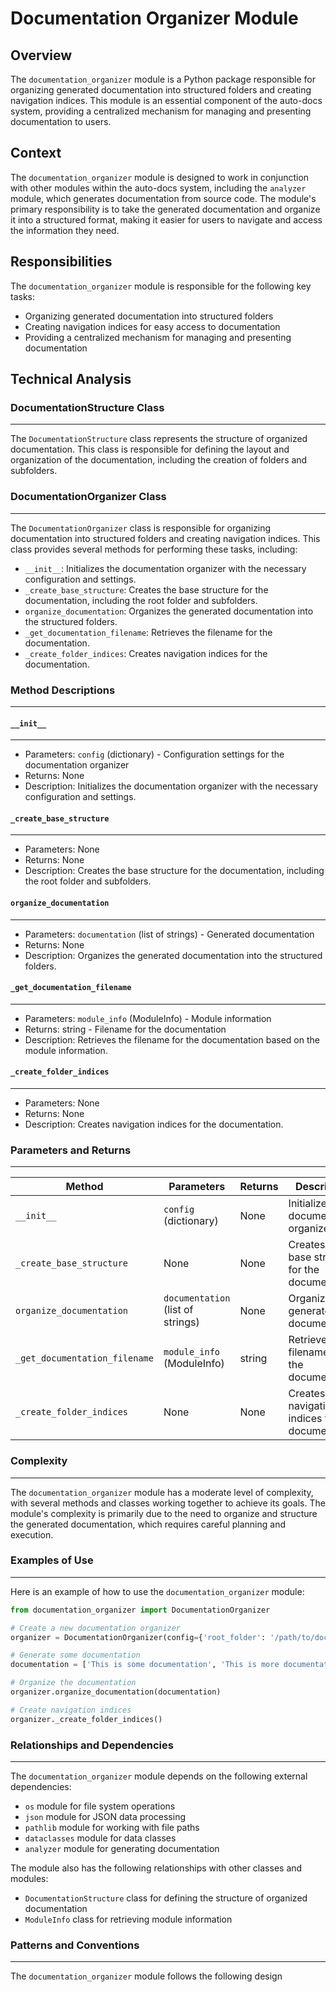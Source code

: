**Documentation Organizer Module**
================================

**Overview**
------------

The `documentation_organizer` module is a Python package responsible for organizing generated documentation into structured folders and creating navigation indices. This module is an essential component of the auto-docs system, providing a centralized mechanism for managing and presenting documentation to users.

**Context**
----------

The `documentation_organizer` module is designed to work in conjunction with other modules within the auto-docs system, including the `analyzer` module, which generates documentation from source code. The module's primary responsibility is to take the generated documentation and organize it into a structured format, making it easier for users to navigate and access the information they need.

**Responsibilities**
-------------------

The `documentation_organizer` module is responsible for the following key tasks:

* Organizing generated documentation into structured folders
* Creating navigation indices for easy access to documentation
* Providing a centralized mechanism for managing and presenting documentation

**Technical Analysis**
--------------------

### DocumentationStructure Class
--------------------------------

The `DocumentationStructure` class represents the structure of organized documentation. This class is responsible for defining the layout and organization of the documentation, including the creation of folders and subfolders.

### DocumentationOrganizer Class
--------------------------------

The `DocumentationOrganizer` class is responsible for organizing documentation into structured folders and creating navigation indices. This class provides several methods for performing these tasks, including:

* `__init__`: Initializes the documentation organizer with the necessary configuration and settings.
* `_create_base_structure`: Creates the base structure for the documentation, including the root folder and subfolders.
* `organize_documentation`: Organizes the generated documentation into the structured folders.
* `_get_documentation_filename`: Retrieves the filename for the documentation.
* `_create_folder_indices`: Creates navigation indices for the documentation.

### Method Descriptions
-------------------------

#### `__init__`
----------------

* Parameters: `config` (dictionary) - Configuration settings for the documentation organizer
* Returns: None
* Description: Initializes the documentation organizer with the necessary configuration and settings.

#### `_create_base_structure`
-----------------------------

* Parameters: None
* Returns: None
* Description: Creates the base structure for the documentation, including the root folder and subfolders.

#### `organize_documentation`
---------------------------

* Parameters: `documentation` (list of strings) - Generated documentation
* Returns: None
* Description: Organizes the generated documentation into the structured folders.

#### `_get_documentation_filename`
--------------------------------

* Parameters: `module_info` (ModuleInfo) - Module information
* Returns: string - Filename for the documentation
* Description: Retrieves the filename for the documentation based on the module information.

#### `_create_folder_indices`
-----------------------------

* Parameters: None
* Returns: None
* Description: Creates navigation indices for the documentation.

### Parameters and Returns
-------------------------

| Method | Parameters | Returns | Description |
| --- | --- | --- | --- |
| `__init__` | `config` (dictionary) | None | Initializes the documentation organizer |
| `_create_base_structure` | None | None | Creates the base structure for the documentation |
| `organize_documentation` | `documentation` (list of strings) | None | Organizes the generated documentation |
| `_get_documentation_filename` | `module_info` (ModuleInfo) | string | Retrieves the filename for the documentation |
| `_create_folder_indices` | None | None | Creates navigation indices for the documentation |

### Complexity
-------------

The `documentation_organizer` module has a moderate level of complexity, with several methods and classes working together to achieve its goals. The module's complexity is primarily due to the need to organize and structure the generated documentation, which requires careful planning and execution.

### Examples of Use
-------------------

Here is an example of how to use the `documentation_organizer` module:
```python
from documentation_organizer import DocumentationOrganizer

# Create a new documentation organizer
organizer = DocumentationOrganizer(config={'root_folder': '/path/to/docs'})

# Generate some documentation
documentation = ['This is some documentation', 'This is more documentation']

# Organize the documentation
organizer.organize_documentation(documentation)

# Create navigation indices
organizer._create_folder_indices()
```
### Relationships and Dependencies
--------------------------------

The `documentation_organizer` module depends on the following external dependencies:

* `os` module for file system operations
* `json` module for JSON data processing
* `pathlib` module for working with file paths
* `dataclasses` module for data classes
* `analyzer` module for generating documentation

The module also has the following relationships with other classes and modules:

* `DocumentationStructure` class for defining the structure of organized documentation
* `ModuleInfo` class for retrieving module information

### Patterns and Conventions
---------------------------

The `documentation_organizer` module follows the following design
